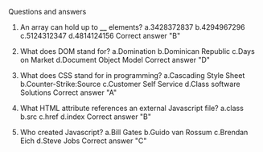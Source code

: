 Questions and answers

1. An array can hold up to ****\_\_**** elements?
   a.3428372837
   b.4294967296
   c.5124312347
   d.4814124156
   Correct answer "B"

2. What does DOM stand for?
   a.Domination
   b.Dominican Republic
   c.Days on Market
   d.Document Object Model
   Correct answer "D"
3. What does CSS stand for in programming?
   a.Cascading Style Sheet
   b.Counter-Strike:Source
   c.Customer Self Service
   d.Class software Solutions
   Correct answer "A"
4. What HTML attribute references an external Javascript file?
   a.class
   b.src
   c.href
   d.index
   Correct answer "B"
5. Who created Javascript?
   a.Bill Gates
   b.Guido van Rossum
   c.Brendan Eich
   d.Steve Jobs
   Correct answer "C"
